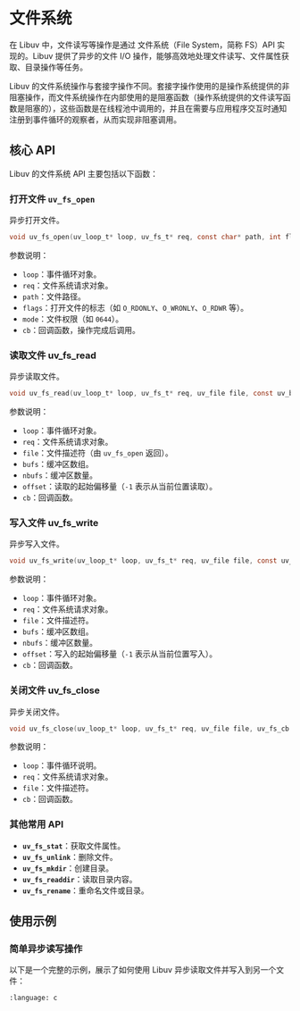 # 文件系统

在 Libuv 中，文件读写等操作是通过 文件系统（File System，简称 FS）API 实现的。Libuv 提供了异步的文件 I/O 操作，能够高效地处理文件读写、文件属性获取、目录操作等任务。

Libuv 的文件系统操作与套接字操作不同。套接字操作使用的是操作系统提供的非阻塞操作，而文件系统操作在内部使用的是阻塞函数（操作系统提供的文件读写函数是阻塞的），这些函数是在线程池中调用的，并且在需要与应用程序交互时通知注册到事件循环的观察者，从而实现非阻塞调用。

## 核心 API

Libuv 的文件系统 API 主要包括以下函数：

### 打开文件 `uv_fs_open`

异步打开文件。

```c
void uv_fs_open(uv_loop_t* loop, uv_fs_t* req, const char* path, int flags, int mode, uv_fs_cb cb);
```

参数说明：

- `loop`：事件循环对象。
- `req`：文件系统请求对象。
- `path`：文件路径。
- `flags`：打开文件的标志（如 `O_RDONLY`、`O_WRONLY`、`O_RDWR` 等）。
- `mode`：文件权限（如 `0644`）。
- `cb`：回调函数，操作完成后调用。

### 读取文件 uv_fs_read

异步读取文件。

```c
void uv_fs_read(uv_loop_t* loop, uv_fs_t* req, uv_file file, const uv_buf_t bufs[], unsigned int nbufs, int64_t offset, uv_fs_cb cb);
```

参数说明：

- `loop`：事件循环对象。
- `req`：文件系统请求对象。
- `file`：文件描述符（由 `uv_fs_open` 返回）。
- `bufs`：缓冲区数组。
- `nbufs`：缓冲区数量。
- `offset`：读取的起始偏移量（`-1` 表示从当前位置读取）。
- `cb`：回调函数。

### 写入文件 uv_fs_write

异步写入文件。

```c
void uv_fs_write(uv_loop_t* loop, uv_fs_t* req, uv_file file, const uv_buf_t bufs[], unsigned int nbufs, int64_t offset, uv_fs_cb cb);
```

参数说明：

- `loop`：事件循环对象。
- `req`：文件系统请求对象。
- `file`：文件描述符。
- `bufs`：缓冲区数组。
- `nbufs`：缓冲区数量。
- `offset`：写入的起始偏移量（`-1` 表示从当前位置写入）。
- `cb`：回调函数。

### 关闭文件 uv_fs_close

异步关闭文件。

```c
void uv_fs_close(uv_loop_t* loop, uv_fs_t* req, uv_file file, uv_fs_cb cb);
```

参数说明：

- `loop`：事件循环说明。
- `req`：文件系统请求对象。
- `file`：文件描述符。
- `cb`：回调函数。

### 其他常用 API

- **`uv_fs_stat`**：获取文件属性。
- **`uv_fs_unlink`**：删除文件。
- **`uv_fs_mkdir`**：创建目录。
- **`uv_fs_readdir`**：读取目录内容。
- **`uv_fs_rename`**：重命名文件或目录。

## 使用示例

### 简单异步读写操作

以下是一个完整的示例，展示了如何使用 Libuv 异步读取文件并写入到另一个文件：

```{literalinclude} /src/libuv/sync-readwrite/main.c
:language: c
```